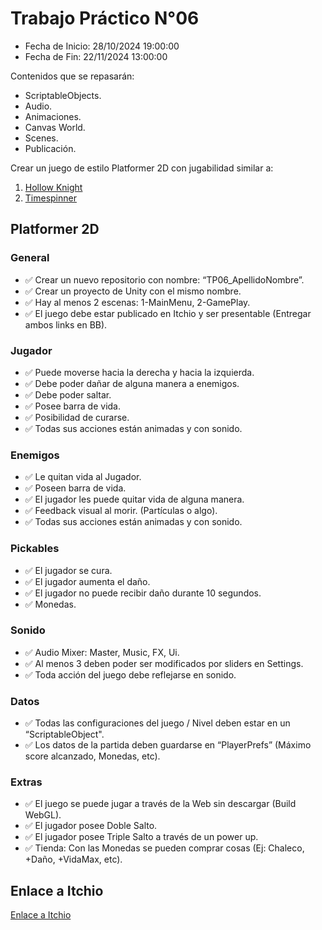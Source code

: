 # Trabajo Práctico N°06

- Fecha de Inicio: 28/10/2024 19:00:00
- Fecha de Fin: 22/11/2024 13:00:00

Contenidos que se repasarán:

- ScriptableObjects.
- Audio.
- Animaciones.
- Canvas World.
- Scenes.
- Publicación.

Crear un juego de estilo Platformer 2D con jugabilidad similar a:

1. [Hollow Knight](https://www.youtube.com/watch?v=G1atkq4C1KU)
2. [Timespinner](https://youtu.be/sJX72amMDqM?t=3577)

## Platformer 2D

### General

- ✅ Crear un nuevo repositorio con nombre: “TP06_ApellidoNombre”.
- ✅ Crear un proyecto de Unity con el mismo nombre.
- ✅ Hay al menos 2 escenas: 1-MainMenu, 2-GamePlay.
- ✅ El juego debe estar publicado en Itchio y ser presentable (Entregar ambos links en BB).

### Jugador

- ✅ Puede moverse hacia la derecha y hacia la izquierda.
- ✅ Debe poder dañar de alguna manera a enemigos.
- ✅ Debe poder saltar.
- ✅ Posee barra de vida.
- ✅ Posibilidad de curarse.
- ✅ Todas sus acciones están animadas y con sonido.

### Enemigos

- ✅ Le quitan vida al Jugador.
- ✅ Poseen barra de vida.
- ✅ El jugador les puede quitar vida de alguna manera.
- ✅ Feedback visual al morir. (Partículas o algo).
- ✅ Todas sus acciones están animadas y con sonido.

### Pickables

- ✅ El jugador se cura.
- ✅ El jugador aumenta el daño.
- ✅ El jugador no puede recibir daño durante 10 segundos.
- ✅ Monedas.

### Sonido

- ✅ Audio Mixer: Master, Music, FX, Ui.
- ✅ Al menos 3 deben poder ser modificados por sliders en Settings.
- ✅ Toda acción del juego debe reflejarse en sonido.

### Datos

- ✅ Todas las configuraciones del juego / Nivel deben estar en un “ScriptableObject".
- ✅ Los datos de la partida deben guardarse en “PlayerPrefs” (Máximo score alcanzado, Monedas,
etc).

### Extras

- ✅ El juego se puede jugar a través de la Web sin descargar (Build WebGL).
- ✅ El jugador posee Doble Salto.
- ✅ El jugador posee Triple Salto a través de un power up.
- ✅ Tienda: Con las Monedas se pueden comprar cosas (Ej: Chaleco, +Daño, +VidaMax, etc).

## Enlace a Itchio

[Enlace a Itchio](https://github.com/DaannMF/TP06_FimianiDaniel)

